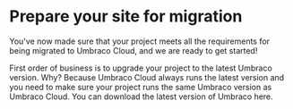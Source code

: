 # Prepare your site for migration

You've now made sure that your project meets all the requirements for being migrated to Umbraco Cloud, and we are ready to get started!

First order of business is to upgrade your project to the latest Umbraco version. Why? Because Umbraco Cloud always runs the latest version and you need to make sure your project runs the same Umbraco version as Umbraco Cloud.
You can download the latest version of Umbraco here.